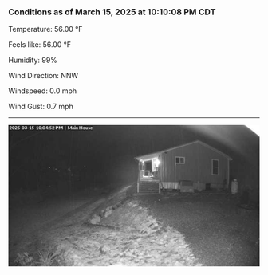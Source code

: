 ### Conditions as of March 15, 2025 at 10:10:08 PM CDT 

Temperature: 56.00 &deg;F

Feels like: 56.00 &deg;F

Humidity: 99%

Wind Direction: NNW

Windspeed: 0.0 mph

Wind Gust: 0.7 mph

---

<img src="./images/latest.jpeg"/>

